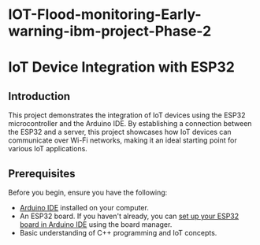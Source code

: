 # IOT-Flood-monitoring-Early-warning-ibm-project-Phase-2
# IoT Device Integration with ESP32

## Introduction

This project demonstrates the integration of IoT devices using the ESP32 microcontroller and the Arduino IDE. By establishing a connection between the ESP32 and a server, this project showcases how IoT devices can communicate over Wi-Fi networks, making it an ideal starting point for various IoT applications.

## Prerequisites

Before you begin, ensure you have the following:

- [Arduino IDE](https://www.arduino.cc/en/software) installed on your computer.
- An ESP32 board. If you haven't already, you can [set up your ESP32 board in Arduino IDE](https://randomnerdtutorials.com/installing-the-esp32-board-in-arduino-ide-windows-instructions/) using the board manager.
- Basic understanding of C++ programming and IoT concepts.

